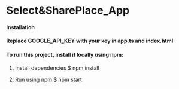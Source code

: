 # Select&SharePlace_App

#### Installation

#### Replace GOOGLE_API_KEY with your key in app.ts and index.html

#### To run this project, install it locally using npm:

1. Install dependencies
   $ npm install

2. Run using npm
   $ npm start
